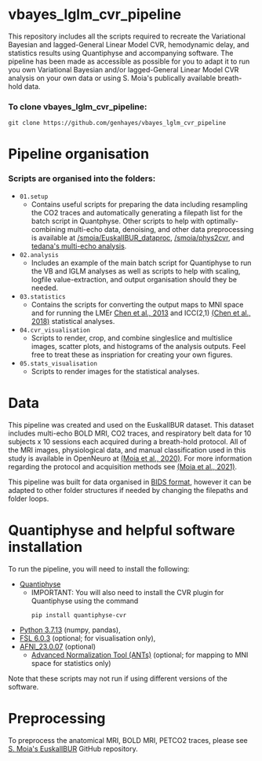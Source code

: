 # vbayes_lglm_cvr_pipeline
This repository includes all the scripts required to recreate the Variational Bayesian and lagged-General Linear Model CVR, hemodynamic delay, and statistics results using Quantiphyse and accompanying software. The pipeline has been made as accessible as possible for you to adapt it to run you own Variational Bayesian and/or lagged-General Linear Model CVR analysis on your own data or using S. Moia's publically available breath-hold data.

### To clone vbayes_lglm_cvr_pipeline:
```
git clone https://github.com/genhayes/vbayes_lglm_cvr_pipeline
```

# Pipeline organisation
### Scripts are organised into the folders:
- ```01.setup```
  - Contains useful scripts for preparing the data including resampling the CO2 traces and automatically generating a filepath list for the batch script in Quantphyse. Other scripts to help with optimally-combining multi-echo data, denoising, and other data preprocessing is available at [/smoia/EuskalIBUR_dataproc](https://github.com/smoia/EuskalIBUR_dataproc/tree/master), [/smoia/phys2cvr](https://github.com/smoia/phys2cvr), and [tedana's multi-echo analysis](https://me-ica.github.io/multi-echo-data-analysis/content/intro.html).
- ```02.analysis```
  - Includes an example of the main batch script for Quantiphyse to run the VB and lGLM analyses as well as scripts to help with scaling, logfile value-extraction, and output organisation should they be needed.
- ```03.statistics```
  - Contains the scripts for converting the output maps to MNI space and for running the LMEr [Chen et al., 2013](https://www.sciencedirect.com/science/article/pii/S1053811913000943) and ICC(2,1) [(Chen et al., 2018)](https://onlinelibrary.wiley.com/doi/full/10.1002/hbm.23909) statistical analyses.
- ```04.cvr_visualisation```
  - Scripts to render, crop, and combine singleslice and multislice images, scatter plots, and histograms of the analysis outputs. Feel free to treat these as inspriation for creating your own figures.
- ```05.stats_visualisation```
  - Scripts to render images for the statistical analyses.

# Data
This pipeline was created and used on the EuskalIBUR dataset. This dataset includes multi-echo BOLD MRI, CO2 traces, and respiratory belt data for 10 subjects x 10 sessions each acquired during a breath-hold protocol. All of the MRI images, physiological data, and manual classification used in this study is available in OpenNeuro at [(Moia et al., 2020)](https://openneuro.org/datasets/ds003192/versions/1.0.1). For more information regarding the protocol and acquisition methods see [(Moia et al., 2021)](https://www.sciencedirect.com/science/article/pii/S1053811921001919).

This pipeline was built for data organised in [BIDS format](https://bids.neuroimaging.io/), however it can be adapted to other folder structures if needed by changing the filepaths and folder loops.

# Quantiphyse and helpful software installation
To run the pipeline, you will need to install the following:
- [Quantiphyse](https://quantiphyse.readthedocs.io/en/latest/basics/install.html)
  - IMPORTANT: You will also need to install the CVR plugin for Quantiphyse using the command
    ```
    pip install quantiphyse-cvr
    ```
- [Python 3.7.13](https://www.python.org/downloads/release/python-3713/) (numpy, pandas),
- [FSL 6.0.3](https://fsl.fmrib.ox.ac.uk/fsl/fslwiki/FslInstallation) (optional; for visualisation only),
- [AFNI_23.0.07](https://afni.nimh.nih.gov/pub/dist/doc/htmldoc/background_install/install_instructs/index.html) (optional) 
  - [Advanced Normalization Tool (ANTs)](https://andysbrainbook.readthedocs.io/en/latest/ANTs/ANTs_Overview.html) (optional; for mapping to MNI space for statistics only)
 
Note that these scripts may not run if using different versions of the software.

# Preprocessing
To preprocess the anatomical MRI, BOLD MRI, PETCO2 traces, please see [S. Moia's EuskalIBUR](https://github.com/smoia/EuskalIBUR_dataproc/tree/master) GitHub repository.
